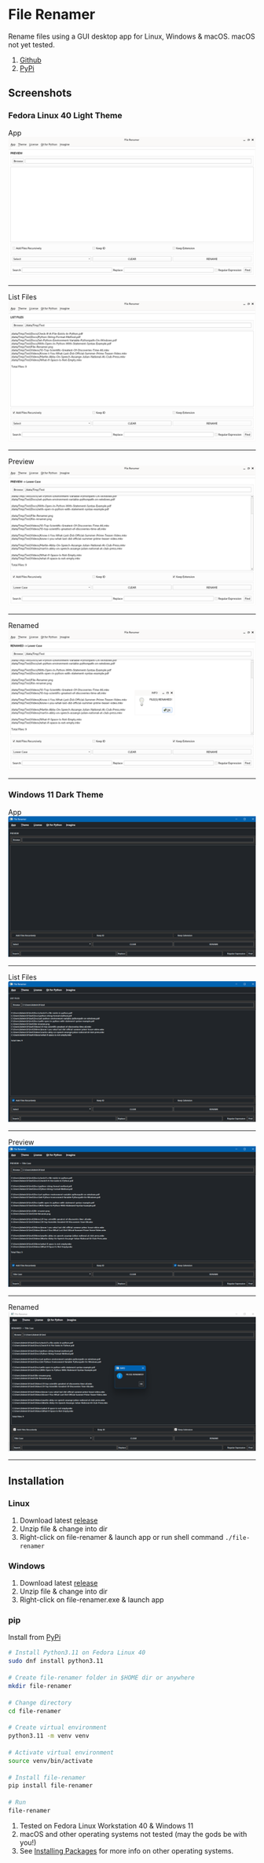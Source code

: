 # File Renamer
Rename files using a GUI desktop app for Linux, Windows & macOS. macOS not yet tested.

1. [Github](https://github.com/mcarlos101/file-renamer)
1. [PyPi](https://pypi.org/project/file-renamer/)

## Screenshots

### Fedora Linux 40 Light Theme
App
![file-renamer app](https://raw.githubusercontent.com/mcarlos101/file-renamer/main/screenshots/fedora-linux-40/light/file-renamer-light-01-app-fedora-linux-40.png)

***

List Files
![List Files](https://raw.githubusercontent.com/mcarlos101/file-renamer/main/screenshots/fedora-linux-40/light/file-renamer-light-02-list-files-fedora-linux-40.png)
***

Preview
![Preview](https://raw.githubusercontent.com/mcarlos101/file-renamer/main/screenshots/fedora-linux-40/light/file-renamer-light-03-preview-fedora-linux-40.png)

***

Renamed
![Renamed](https://raw.githubusercontent.com/mcarlos101/file-renamer/main/screenshots/fedora-linux-40/light/file-renamer-light-04-renamed-fedora-linux-40.png)

***

### Windows 11 Dark Theme
App
![file-renamer app](https://raw.githubusercontent.com/mcarlos101/file-renamer/main/screenshots/windows-11/dark/file-renamer-dark-01-app-windows-11.png)

***

List Files
![List Files](https://raw.githubusercontent.com/mcarlos101/file-renamer/main/screenshots/windows-11/dark/file-renamer-dark-02-list-files-windows-11.png)
***

Preview
![Preview](https://raw.githubusercontent.com/mcarlos101/file-renamer/main/screenshots/windows-11/dark/file-renamer-dark-03-preview-windows-11.png)

***

Renamed
![Renamed](https://raw.githubusercontent.com/mcarlos101/file-renamer/main/screenshots/windows-11/dark/file-renamer-dark-04-renamed-windows-11.png)

***


## Installation

###  Linux
1. Download latest [release](https://github.com/mcarlos101/file-renamer/releases)
1. Unzip file & change into dir
1. Right-click on file-renamer & launch app or run shell command `./file-renamer`

### Windows
1. Download latest [release](https://github.com/mcarlos101/file-renamer/releases)
1. Unzip file & change into dir
1. Right-click on file-renamer.exe & launch app

###  pip
Install from [PyPi](https://pypi.org/project/file-renamer/)
```bash
# Install Python3.11 on Fedora Linux 40
sudo dnf install python3.11

# Create file-renamer folder in $HOME dir or anywhere
mkdir file-renamer

# Change directory
cd file-renamer

# Create virtual environment
python3.11 -m venv venv

# Activate virtual environment
source venv/bin/activate

# Install file-renamer
pip install file-renamer

# Run
file-renamer
```

1. Tested on Fedora Linux Workstation 40 & Windows 11
1. macOS and other operating systems not tested (may the gods be with you!) 
1. See [Installing Packages](https://packaging.python.org/en/latest/tutorials/installing-packages/) for more info on other operating systems.


